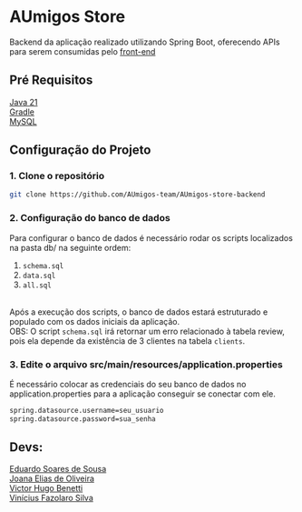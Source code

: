 # AUmigos Store

Backend da aplicação realizado utilizando Spring Boot, oferecendo APIs para serem consumidas pelo [front-end](https://github.com/AUmigos-team/AUmigos-store-backend)

## Pré Requisitos

[Java 21](https://www.oracle.com/br/java/technologies/downloads/#java21)<br>
[Gradle](https://gradle.org/install/)<br>
[MySQL](https://dev.mysql.com/downloads/installer/)<br>

## Configuração do Projeto

### 1. Clone o repositório
```bash
git clone https://github.com/AUmigos-team/AUmigos-store-backend
```

### 2. Configuração do banco de dados

Para configurar o banco de dados é necessário rodar os scripts localizados na pasta db/ na seguinte ordem:
<ol>
  <li><code>schema.sql</code></li>
  <li><code>data.sql</code></li>
  <li><code>all.sql</code></li><br>
</ol>
Após a execução dos scripts, o banco de dados estará estruturado e populado com os dados iniciais da aplicação.<br>
OBS: O script <code>schema.sql</code> irá retornar um erro relacionado à tabela review, pois ela depende da existência de 3 clientes na tabela <code>clients</code>.

### 3. Edite o arquivo src/main/resources/application.properties

É necessário colocar as credenciais do seu banco de dados no application.properties para a aplicação conseguir se conectar com ele.

```bash
spring.datasource.username=seu_usuario
spring.datasource.password=sua_senha
```

## Devs:
[Eduardo Soares de Sousa](https://github.com/Eduardo-Soares-Sousa) <br>
[Joana Elias de Oliveira](https://github.com/joana-elias-oliveira) <br>
[Victor Hugo Benetti](https://github.com/vicbenetti) <br>
[Vinícius Fazolaro Silva](https://github.com/viniciusfazolaro) <br>
